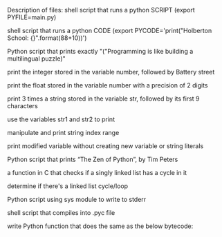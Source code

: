 Description of files:
shell script that runs a python SCRIPT (export PYFILE=main.py)

shell script that runs a python CODE (export PYCODE='print("Holberton School: {}".format(88+10))')

Python script that prints exactly "("Programming is like building a multilingual puzzle)"

print the integer stored in the variable number, followed by Battery street

print the float stored in the variable number with a precision of 2 digits

print 3 times a string stored in the variable str, followed by its first 9 characters

use the variables str1 and str2 to print

manipulate and print string index range

print modified variable without creating new variable or string literals

Python script that prints “The Zen of Python”, by Tim Peters

a function in C that checks if a singly linked list has a cycle in it

determine if there's a linked list cycle/loop

Python script using sys module to write to stderr

shell script that compiles into .pyc file

write Python function that does the same as the below bytecode:
